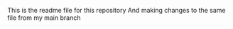 This is the readme file for this repository
And making changes to the same file from my main branch
